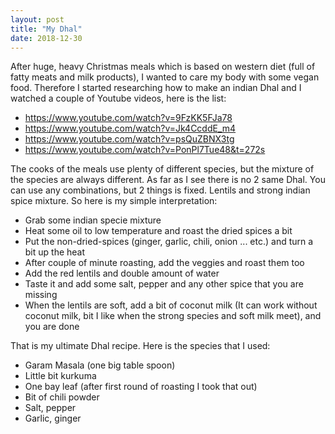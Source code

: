 ```yaml
---
layout: post
title: "My Dhal"
date: 2018-12-30
---
```


After huge, heavy Christmas meals which is based on western diet (full of fatty meats and milk products), I wanted to care my body with some vegan food. Therefore I started researching how to make an indian Dhal and I watched a couple of Youtube videos, here is the list:
 *  https://www.youtube.com/watch?v=9FzKK5FJa78
 *  https://www.youtube.com/watch?v=Jk4CcddE_m4
 *  https://www.youtube.com/watch?v=psQuZBNX3tg
 *  https://www.youtube.com/watch?v=PonPl7Tue48&t=272s

The cooks of the meals use plenty of different species, but the mixture of the species are always different. As far as I see there is no 2 same Dhal. You can use any combinations, but 2 things is fixed. Lentils and strong indian spice mixture. So here is my simple interpretation:
 *  Grab some indian specie mixture
 *  Heat some oil to low temperature and roast the dried spices a bit
 *  Put the non-dried-spices (ginger, garlic, chili, onion ... etc.) and turn a bit up the heat
 *  After couple of minute roasting, add the veggies and roast them too
 *  Add the red lentils and double amount of water
 *  Taste it and add some salt, pepper and any other spice that you are missing
 *  When the lentils are soft, add a bit of coconut milk (It can work without coconut milk, bit I like when the strong species and soft milk meet), and you are done

That is my ultimate Dhal recipe. Here is the species that I used:
 *  Garam Masala (one big table spoon)
 *  Little bit kurkuma
 *  One bay leaf (after first round of roasting I took that out)
 *  Bit of chili powder
 *  Salt, pepper
 *  Garlic, ginger
  
  